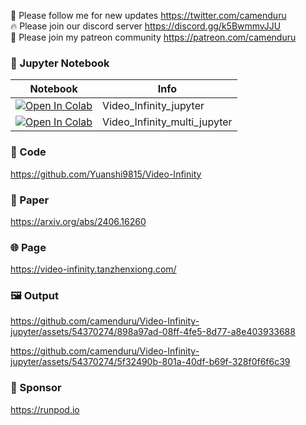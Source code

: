 🐣 Please follow me for new updates https://twitter.com/camenduru <br />
🔥 Please join our discord server https://discord.gg/k5BwmmvJJU <br />
🥳 Please join my patreon community https://patreon.com/camenduru <br />

### 🍊 Jupyter Notebook

| Notebook | Info
| --- | --- |
[![Open In Colab](https://colab.research.google.com/assets/colab-badge.svg)](https://colab.research.google.com/github/camenduru/Video-Infinity-jupyter/blob/main/Video_Infinity_jupyter.ipynb) | Video_Infinity_jupyter
[![Open In Colab](https://colab.research.google.com/assets/colab-badge.svg)](https://colab.research.google.com/github/camenduru/Video-Infinity-jupyter/blob/main/Video_Infinity_multi_jupyter.ipynb) | Video_Infinity_multi_jupyter

### 🧬 Code
https://github.com/Yuanshi9815/Video-Infinity

### 📄 Paper
https://arxiv.org/abs/2406.16260

### 🌐 Page
https://video-infinity.tanzhenxiong.com/

### 🖼 Output

https://github.com/camenduru/Video-Infinity-jupyter/assets/54370274/898a97ad-08ff-4fe5-8d77-a8e403933688

https://github.com/camenduru/Video-Infinity-jupyter/assets/54370274/5f32490b-801a-40df-b69f-328f0f6f6c39

### 🏢 Sponsor
https://runpod.io

